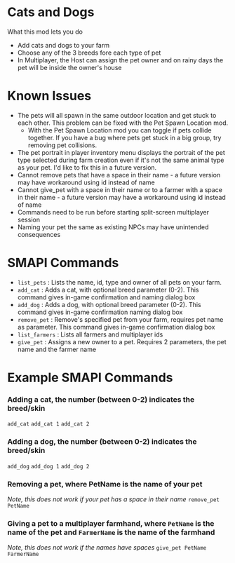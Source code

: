 # Cats and Dogs
What this mod lets you do
- Add cats and dogs to your farm
- Choose any of the 3 breeds fore each type of pet
- In Multiplayer, the Host can assign the pet owner and on rainy days the pet will be inside the owner's house

# Known Issues
- The pets will all spawn in the same outdoor location and get stuck to each other. This problem can be fixed with the Pet Spawn Location mod.
  - With the Pet Spawn Location mod you can toggle if pets collide together. If you have a bug where pets get stuck in a big group, try removing pet collisions.
- The pet portrait in player inventory menu displays the portrait of the pet type selected during farm creation even if it's not the same animal type as your pet. I'd like to fix this in a future version.
- Cannot remove pets that have a space in their name - a future version may have workaround using id instead of name
- Cannot give_pet with a space in their name or to a farmer with a space in their name - a future version may have a workaround using id instead of name
- Commands need to be run before starting split-screen multiplayer session
- Naming your pet the same as existing NPCs may have unintended consequences

# SMAPI Commands
- `list_pets` : Lists the name, id, type and owner of all pets on your farm.
- `add_cat` : Adds a cat, with optional breed parameter (0-2). This command gives in-game confirmation and naming dialog box
- `add_dog` : Adds a dog, with optional breed parameter (0-2). This command gives in-game confirmation naming dialog box
- `remove_pet` : Remove's specified pet from your farm, requires pet name as parameter. This command gives in-game confirmation dialog box
- `list_farmers` : Lists all farmers and multiplayer ids
- `give_pet` : Assigns a new owner to a pet. Requires 2 parameters, the pet name and the farmer name

# Example SMAPI Commands
### Adding a cat, the number (between 0-2) indicates the breed/skin
`add_cat`
`add_cat 1`
`add_cat 2`

### Adding a dog, the number (between 0-2) indicates the breed/skin
`add_dog`
`add_dog 1`
`add_dog 2`


### Removing a pet, where PetName is the name of your pet
*Note, this does not work if your pet has a space in their name*
`remove_pet PetName`

### Giving a pet to a multiplayer farmhand, where `PetName` is the name of the pet and `FarmerName` is the name of the farmhand
*Note, this does not work if the names have spaces*
`give_pet PetName FarmerName`

